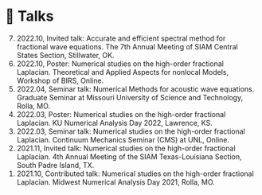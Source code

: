 # 💬 Talks
<ol reversed>
    <li>2022.10, Invited talk: Accurate and efficient spectral method for fractional wave equations. The 7th Annual Meeting of SIAM Central States Section, Stillwater, OK.</li>
    <li>2022.10, Poster: Numerical studies on the high-order fractional Laplacian. Theoretical and Applied Aspects for nonlocal Models, Workshop of BIRS, Online.</li>
    <li>2022.04, Seminar talk: Numerical Methods for acoustic wave equations. Graduate Seminar at Missouri University of Science and Technology, Rolla, MO.</li>
    <li>2022.03, Poster: Numerical studies on the high-order fractional Laplacian. KU Numerical Analysis Day 2022, Lawrence, KS.</li>
    <li>2022.03, Seminar talk: Numerical studies on the high-order fractional Laplacian. Continuum Mechanics Seminar (CMS) at UNL, Online.</li>
    <li>2021.11, Invited talk: Numerical studies on the high-order fractional Laplacian. 4th Annual Meeting of the SIAM Texas-Louisiana Section, South Padre Island, TX. </li>
    <li>2021.10, Contributed talk: Numerical studies on the high-order fractional Laplacian. Midwest Numerical Analysis Day 2021, Rolla, MO.</li>
</ol>
